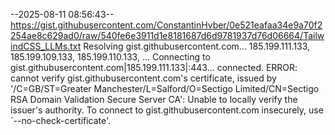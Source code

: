 --2025-08-11 08:56:43--  https://gist.githubusercontent.com/ConstantinHvber/0e521eafaa34e9a70f2254ae8c629ad0/raw/540fe6e3911d1e8181687d6d9781937d76d06664/TailwindCSS_LLMs.txt
Resolving gist.githubusercontent.com... 185.199.111.133, 185.199.109.133, 185.199.110.133, ...
Connecting to gist.githubusercontent.com|185.199.111.133|:443... connected.
ERROR: cannot verify gist.githubusercontent.com's certificate, issued by '/C=GB/ST=Greater Manchester/L=Salford/O=Sectigo Limited/CN=Sectigo RSA Domain Validation Secure Server CA':
  Unable to locally verify the issuer's authority.
To connect to gist.githubusercontent.com insecurely, use `--no-check-certificate'.
